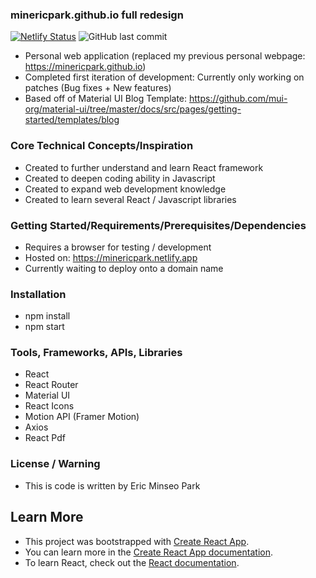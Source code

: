 ### minericpark.github.io full redesign
[![Netlify Status](https://api.netlify.com/api/v1/badges/a794872b-b8f6-4bf7-9393-cdfab046ea2c/deploy-status)](https://app.netlify.com/sites/minericpark/deploys) ![GitHub last commit](https://img.shields.io/github/last-commit/minericpark/minericpark.github.io-redesign)

- Personal web application (replaced my previous personal webpage: https://minericpark.github.io)
- Completed first iteration of development: Currently only working on patches (Bug fixes + New features)
- Based off of Material UI Blog Template: https://github.com/mui-org/material-ui/tree/master/docs/src/pages/getting-started/templates/blog

### Core Technical Concepts/Inspiration
- Created to further understand and learn React framework
- Created to deepen coding ability in Javascript
- Created to expand web development knowledge
- Created to learn several React / Javascript libraries

### Getting Started/Requirements/Prerequisites/Dependencies
- Requires a browser for testing / development
- Hosted on: https://minericpark.netlify.app
- Currently waiting to deploy onto a domain name

### Installation
- npm install
- npm start

### Tools, Frameworks, APIs, Libraries
- React
- React Router
- Material UI
- React Icons
- Motion API (Framer Motion)
- Axios
- React Pdf

### License / Warning
- This is code is written by Eric Minseo Park

## Learn More
- This project was bootstrapped with [Create React App](https://github.com/facebook/create-react-app).
- You can learn more in the [Create React App documentation](https://facebook.github.io/create-react-app/docs/getting-started).
- To learn React, check out the [React documentation](https://reactjs.org/).
